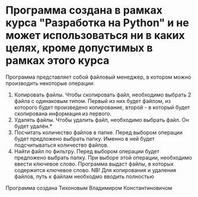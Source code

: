 Программа создана в рамках курса "Разработка на Python" и не может использоваться ни в каких целях, кроме допустимых в рамках этого курса
===============================================================================================================================================================================================================================
Программа представляет собой файловый менеджер, в котором можно производить некоторые операции:

1. Копировать файлы. Чтобы скопировать файл, необходимо выбрать 2 файла с одинаковым типом. Первый из них будет файлом, из которого будет произведено копирование, второй - в который будет скопирована информация из первого.
2. Удалять файлы. Чтобы удалить файл, необходимо выбрать файл. Он будет удалён.*
3. Посчитать количество файлов в папке. Перед выбором операции будет предложено выбрать папку. Именно в ней будет подсчитываться количество файлов.
4. Найти файл по фильтру. Перед выбором операции будет предложено выбрать папку. При выборе этой операции, необходимо ввести ключевое слово. Программа выдаст файлы, в которых содержится ключевое слово.
NB! Для копирования и удаления файлов, путь к файлам необходмо вводить полностью

Программа создана Тихоновым Владимиром Константиновичом
